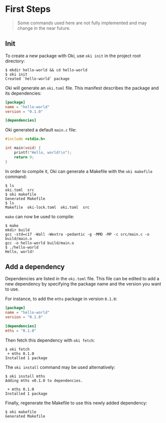 # First Steps

> Some commands used here are not fully implemented and may change in the near future.

## Init

To create a new package with Oki, use `oki init` in the project root directory:

```console
$ mkdir hello-world && cd hello-world
$ oki init
Created `hello-world` package
```

Oki will generate an `oki.toml` file. This manifest describes the package and its dependencies:

```toml
[package]
name = "hello-world"
version = "0.1.0"

[dependencies]
```

Oki generated a default `main.c` file:

```c
#include <stdio.h>

int main(void) {
    printf("Hello, world!\n");
    return 0;
}
```

In order to compile it, Oki can generate a Makefile with the `oki makefile` command:

```console
$ ls
oki.toml  src
$ oki makefile
Generated Makefile
$ ls
Makefile  oki-lock.toml  oki.toml  src
```

`make` can now be used to compile:

```console
$ make
mkdir build
gcc -std=c17 -Wall -Wextra -pedantic -g -MMD -MP -c src/main.c -o build/main.o
gcc -o hello-world build/main.o
$ ./hello-world
Hello, world!
```

## Add a dependency

Dependencies are listed in the `oki.toml` file. This file can be edited to add a new dependency by specifying the package name and the version you want to use.

For instance, to add the `mths` package in version `0.1.0`:

```toml
[package]
name = "hello-world"
version = "0.1.0"

[dependencies]
mths = "0.1.0"
```

Then fetch this dependency with `oki fetch`:
```console
$ oki fetch
 + mths 0.1.0
Installed 1 package
```

The `oki install` command may be used alternatively:

```console
$ oki install mths
Adding mths v0.1.0 to dependencies.

 + mths 0.1.0
Installed 1 package
```

Finally, regenerate the Makefile to use this newly added dependency:

```console
$ oki makefile
Generated Makefile
```
